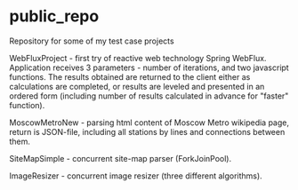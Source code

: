 # public_repo
Repository for some of my test case projects

WebFluxProject - first try of reactive web technology Spring WebFlux. Application receives 3 parameters - number of iterations, and two javascript functions. 
The results obtained are returned to the client either as calculations are completed, or results are leveled and presented in an ordered form (including number of results calculated in advance for "faster" function).

MoscowMetroNew - parsing html content of Moscow Metro wikipedia page, return is JSON-file, including all stations by lines and connections between them.

SiteMapSimple - concurrent site-map parser (ForkJoinPool).

ImageResizer - concurrent image resizer (three different algorithms).
